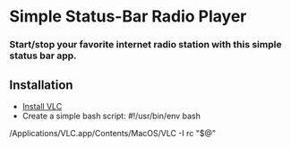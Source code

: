 # Simple Status-Bar Radio Player 
### Start/stop your favorite internet radio station with this simple status bar app.

## Installation

* [Install VLC](http://www.videolan.org/vlc/)
* Create a simple bash script:
  #!/usr/bin/env bash

/Applications/VLC.app/Contents/MacOS/VLC -I rc "$@"
